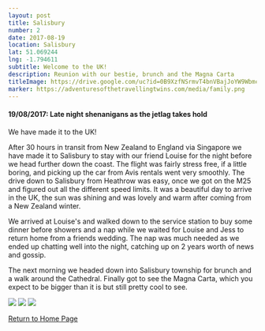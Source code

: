 ```yaml
---
layout: post
title: Salisbury
number: 2
date: 2017-08-19
location: Salisbury
lat: 51.069244
lng: -1.794611
subtitle: Welcome to the UK!
description: Reunion with our bestie, brunch and the Magna Carta
titleImage: https://drive.google.com/uc?id=0B9XzfNSrmvT4bnVBajJoYW9Wbmc
marker: https://adventuresofthetravellingtwins.com/media/family.png
---
```


<h4>19/08/2017: Late night shenanigans as the jetlag takes hold</h4>

We have made it to the UK!

After 30 hours in transit from New Zealand to England via Singapore we have made it to Salisbury to stay with our friend Louise for the night before we head further down the coast. The flight was fairly stress free, if a little boring, and picking up the car from Avis rentals went very smoothly. The drive down to Salisbury from Heathrow was easy, once we got on the M25 and figured out all the different speed limits. It was a beautiful day to arrive in the UK, the sun was shining and was lovely and warm after coming from a New Zealand winter. 

We arrived at Louise's and walked down to the service station to buy some dinner before showers and a nap while we waited for Louise and Jess to return home from a friends wedding. The nap was much needed as we ended up chatting well into the night, catching up on 2 years worth of news and gossip. 

The next morning we headed down into Salisbury township for brunch and a walk around the Cathedral. Finally got to see the Magna Carta, which you expect to be bigger than it is but still pretty cool to see. 

<img src="https://drive.google.com/uc?id=0B9XzfNSrmvT4SnVqMUk4eVduT1E" class="image1">
<img src="https://drive.google.com/uc?id=0B9XzfNSrmvT4dU45STY4emxlS2c" class="image1">
<img src="https://drive.google.com/uc?id=0B9XzfNSrmvT4RVpsLWczNzFXN2c" class="image1">

<a href="https://adventuresofthetravellingtwins.com/">Return to Home Page</a>
